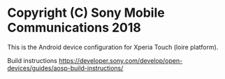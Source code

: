 Copyright (C) Sony Mobile Communications 2018
=============================================

This is the Android device configuration for Xperia Touch (loire platform).

Build instructions
https://developer.sony.com/develop/open-devices/guides/aosp-build-instructions/
